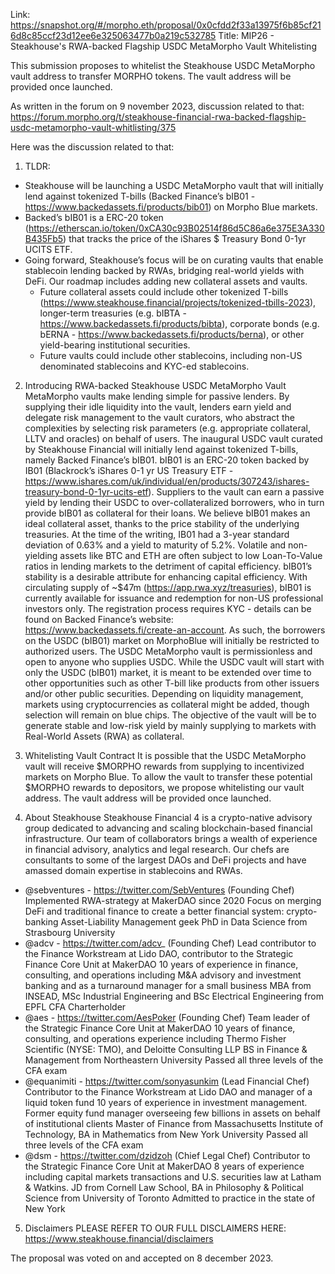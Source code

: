 Link: https://snapshot.org/#/morpho.eth/proposal/0x0cfdd2f33a13975f6b85cf216d8c85ccf23d12ee6e325063477b0a219c532785
Title: MIP26 - Steakhouse's RWA-backed Flagship USDC MetaMorpho Vault Whitelisting

This submission proposes to whitelist the Steakhouse USDC MetaMorpho vault address to transfer MORPHO tokens. The vault address will be provided once launched.

As written in the forum on 9 november 2023, discussion related to that: https://forum.morpho.org/t/steakhouse-financial-rwa-backed-flagship-usdc-metamorpho-vault-whitlisting/375

Here was the discussion related to that:
1. TLDR:
- Steakhouse will be launching a USDC MetaMorpho vault that will initially lend against tokenized T-bills (Backed Finance’s bIB01 - https://www.backedassets.fi/products/bib01) on Morpho Blue markets.
- Backed’s bIB01 is a ERC-20 token (https://etherscan.io/token/0xCA30c93B02514f86d5C86a6e375E3A330B435Fb5) that tracks the price of the iShares $ Treasury Bond 0-1yr UCITS ETF.
- Going forward, Steakhouse’s focus will be on curating vaults that enable stablecoin lending backed by RWAs, bridging real-world yields with DeFi. Our roadmap includes adding new collateral assets and vaults.
  - Future collateral assets could include other tokenized T-bills (https://www.steakhouse.financial/projects/tokenized-tbills-2023), longer-term treasuries (e.g. bIBTA - https://www.backedassets.fi/products/bibta), corporate bonds (e.g. bERNA - https://www.backedassets.fi/products/berna), or other yield-bearing institutional securities.
  - Future vaults could include other stablecoins, including non-US denominated stablecoins and KYC-ed stablecoins.
 
2. Introducing RWA-backed Steakhouse USDC MetaMorpho Vault
MetaMorpho vaults make lending simple for passive lenders. By supplying their idle liquidity into the vault, lenders earn yield and delegate risk management to the vault curators, who abstract the complexities by selecting risk parameters (e.g. appropriate collateral, LLTV and oracles) on behalf of users.
The inaugural USDC vault curated by Steakhouse Financial will initially lend against tokenized T-bills, namely Backed Finance’s bIB01. bIB01 is an ERC-20 token backed by IB01 (Blackrock’s iShares 0-1 yr US Treasury ETF - https://www.ishares.com/uk/individual/en/products/307243/ishares-treasury-bond-0-1yr-ucits-etf). Suppliers to the vault can earn a passive yield by lending their USDC to over-collateralized borrowers, who in turn provide bIB01 as collateral for their loans.
We believe bIB01 makes an ideal collateral asset, thanks to the price stability of the underlying treasuries. At the time of the writing, IB01 had a 3-year standard deviation of 0.63% and a yield to maturity of 5.2%. Volatile and non-yielding assets like BTC and ETH are often subject to low Loan-To-Value ratios in lending markets to the detriment of capital efficiency. bIB01’s stability is a desirable attribute for enhancing capital efficiency.
With circulating supply of ~$47m (https://app.rwa.xyz/treasuries), bIB01 is currently available for issuance and redemption for non-US professional investors only. The registration process requires KYC - details can be found on Backed Finance’s website: https://www.backedassets.fi/create-an-account. As such, the borrowers on the USDC (bIB01) market on MorphoBlue will initially be restricted to authorized users. The USDC MetaMorpho vault is permissionless and open to anyone who supplies USDC.
While the USDC vault will start with only the USDC (bIB01) market, it is meant to be extended over time to other opportunities such as other T-bill like products from other issuers and/or other public securities. Depending on liquidity management, markets using cryptocurrencies as collateral might be added, though selection will remain on blue chips.
The objective of the vault will be to generate stable and low-risk yield by mainly supplying to markets with Real-World Assets (RWA) as collateral.

3. Whitelisting Vault Contract
It is possible that the USDC MetaMorpho vault will receive $MORPHO rewards from supplying to incentivized markets on Morpho Blue. To allow the vault to transfer these potential $MORPHO rewards to depositors, we propose whitelisting our vault address. The vault address will be provided once launched.

4. About Steakhouse
Steakhouse Financial 4 is a crypto-native advisory group dedicated to advancing and scaling blockchain-based financial infrastructure. Our team of collaborators brings a wealth of experience in financial advisory, analytics and legal research. Our chefs are consultants to some of the largest DAOs and DeFi projects and have amassed domain expertise in stablecoins and RWAs.
- @sebventures - https://twitter.com/SebVentures (Founding Chef)
Implemented RWA-strategy at MakerDAO since 2020
Focus on merging DeFi and traditional finance to create a better financial system: crypto-banking
Asset-Liability Management geek
PhD in Data Science from Strasbourg University
- @adcv - https://twitter.com/adcv_ (Founding Chef)
Lead contributor to the Finance Workstream at Lido DAO, contributor to the Strategic Finance Core Unit at MakerDAO
10 years of experience in finance, consulting, and operations including M&A advisory and investment banking and as a turnaround manager for a small business
MBA from INSEAD, MSc Industrial Engineering and BSc Electrical Engineering from EPFL
CFA Charterholder
- @aes - https://twitter.com/AesPoker (Founding Chef)
Team leader of the Strategic Finance Core Unit at MakerDAO
10 years of finance, consulting, and operations experience including Thermo Fisher Scientific (NYSE: TMO), and Deloitte Consulting LLP
BS in Finance & Management from Northeastern University
Passed all three levels of the CFA exam
- @equanimiti - https://twitter.com/sonyasunkim (Lead Financial Chef)
Contributor to the Finance Workstream at Lido DAO and manager of a liquid token fund
10 years of experience in investment management. Former equity fund manager overseeing few billions in assets on behalf of institutional clients
Master of Finance from Massachusetts Institute of Technology, BA in Mathematics from New York University
Passed all three levels of the CFA exam
- @dsm - https://twitter.com/dzidzoh (Chief Legal Chef)
Contributor to the Strategic Finance Core Unit at MakerDAO
8 years of experience including capital markets transactions and U.S. securities law at Latham & Watkins.
JD from Cornell Law School, BA in Philosophy & Political Science from University of Toronto
Admitted to practice in the state of New York

5. Disclaimers
PLEASE REFER TO OUR FULL DISCLAIMERS HERE: https://www.steakhouse.financial/disclaimers

The proposal was voted on and accepted on 8 december 2023.
